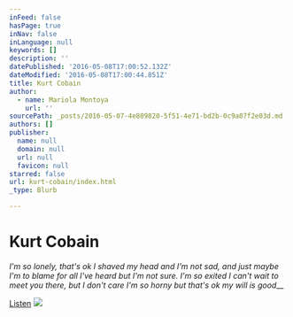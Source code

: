 ```yaml
---
inFeed: false
hasPage: true
inNav: false
inLanguage: null
keywords: []
description: ''
datePublished: '2016-05-08T17:00:52.132Z'
dateModified: '2016-05-08T17:00:44.851Z'
title: Kurt Cobain
author:
  - name: Mariola Montoya
    url: ''
sourcePath: _posts/2016-05-07-4e809820-5f51-4e71-bd2b-0c9a07f2e03d.md
authors: []
publisher:
  name: null
  domain: null
  url: null
  favicon: null
starred: false
url: kurt-cobain/index.html
_type: Blurb

---
```

# Kurt Cobain

_I'm so lonely, that's ok I shaved my head and I'm not sad, and just maybe I'm to blame for all I've heard but I'm not sure. I'm so exited I can't wait to meet you there, but I don't care I'm so horny but that's ok my will is good___

[Listen][0]
![](https://s3-us-west-2.amazonaws.com/the-grid-img/p/b624daa9e1a941477c1a8d602f2a7a24badcbe2e.jpg)

[0]: https://youtu.be/pkcJEvMcnEg